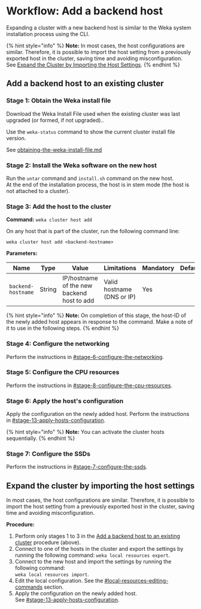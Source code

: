 # Workflow: Add a backend host

Expanding a cluster with a new backend host is similar to the Weka system installation process using the CLI. &#x20;

{% hint style="info" %}
**Note:** In most cases, the host configurations are similar. Therefore, it is possible to import the host setting from a previously exported host in the cluster, saving time and avoiding misconfiguration. \
See [Expand the Cluster by Importing the Host Settings](stages-in-adding-a-backend-host.md#expand-the-cluster-by-importing-the-host-settings).
{% endhint %}

## Add a backend host to an existing cluster

### Stage 1: Obtain the Weka install file

Download the Weka Install File used when the existing cluster was last upgraded (or formed, if not upgraded)..

Use the `weka-status` command to show the current cluster install file version.

See [obtaining-the-weka-install-file.md](../../install/bare-metal/obtaining-the-weka-install-file.md "mention")

### Stage 2: Install the Weka software on the new host

Run the `untar` command and `install.sh` command on the new host.\
At the end of the installation process, the host is in stem mode (the host is not attached to a cluster).

### Stage 3: Add the host to the cluster

**Command:** `weka cluster host add`

On any host that is part of the cluster, run the following command line:

```
weka cluster host add <backend-hostname>
```

**Parameters:**

| **Name**           | **Type** | **Value**                                  | **Limitations**            | **Mandatory** | **Default** |
| ------------------ | -------- | ------------------------------------------ | -------------------------- | ------------- | ----------- |
| `backend-hostname` | String   | IP/hostname of the new backend host to add | Valid hostname (DNS or IP) | Yes           |             |

{% hint style="info" %}
**Note:** On completion of this stage, the host-ID of the newly added host appears in response to the command. Make a note of it to use in the following steps.
{% endhint %}

### Stage 4: Configure the networking

Perform the instructions in [#stage-6-configure-the-networking](../../install/bare-metal/using-cli.md#stage-6-configure-the-networking "mention").

### Stage 5: Configure the CPU resources

Perform the instructions in [#stage-8-configure-the-cpu-resources](../../install/bare-metal/using-cli.md#stage-8-configure-the-cpu-resources "mention").

### Stage 6: Apply the host's configuration

Apply the configuration on the newly added host. Perform the instructions in [#stage-13-apply-hosts-configuration](../../install/bare-metal/using-cli.md#stage-13-apply-hosts-configuration "mention").

{% hint style="info" %}
**Note:** You can activate the cluster hosts sequentially.
{% endhint %}

### Stage 7: Configure the SSDs

Perform the instructions in [#stage-7-configure-the-ssds](../../install/bare-metal/using-cli.md#stage-7-configure-the-ssds "mention").

## Expand the cluster by importing the host settings

In most cases, the host configurations are similar. Therefore, it is possible to import the host setting from a previously exported host in the cluster, saving time and avoiding misconfiguration.

**Procedure:**

1. Perform only stages 1 to 3 in the [Add a backend host to an existing cluster](stages-in-adding-a-backend-host.md#add-a-backend-host-to-an-existing-cluster) procedure (above).
2. Connect to one of the hosts in the cluster and export the settings by running the following command: `weka local resources export`.
3. Connect to the new host and import the settings by running the following command: \
   `weka local resources import`.
4. Edit the local configuration. See the [#local-resources-editing-commands](expansion-of-specific-resources.md#local-resources-editing-commands "mention") section.
5. Apply the configuration on the newly added host.\
   See [#stage-13-apply-hosts-configuration](../../install/bare-metal/using-cli.md#stage-13-apply-hosts-configuration "mention").
